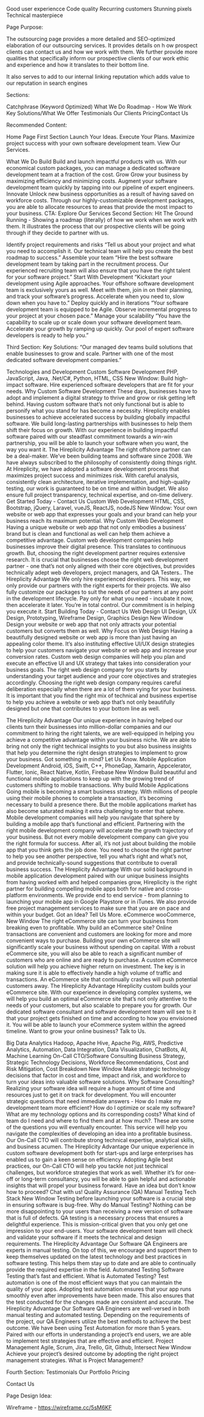 Good user experiencce
Code quality
Recurring customers
Stunning pixels
Technical masterpiece


Page Purpose:

The outsourcing page provides a more detailed and SEO-optimized elaboration of our outsourcing services. It provides details on h
ow prospect clients can contact us and how we work with them. 
We further provide more qualities that specifically inform our prospective clients of our work ethic and experience and how it translates to their bottom line.

It also serves to add to our internal linking reputation which adds value to our reputation in search engines

Sections:


Catchphrase (Keyword Optimized)
What We Do
Roadmap -  How We Work
Key Solutions/What We Offer
Testimonials
Our Clients
PricingContact Us

Recommended Content:

Home Page
First Section
Launch Your Ideas. Execute Your Plans. Maximize project success with your own software development team.
View Our Services.

What We Do
Build
Build and launch impactful products with us. With our economical custom packages, you can manage a dedicated software development team at a fraction of the cost.
Grow
Grow your business by maximizing efficiency and minimizing costs. Augment your software development team quickly by tapping into our pipeline of expert engineers.
Innovate
Unlock new business opportunities as a result of having saved on workforce costs. Through our highly-customizable development packages, you are able to allocate resources to areas that provide the most impact to your business.
CTA: Explore Our Services
Second Section: Hit The Ground Running - Showing a roadmap (literally) of how we work when we work with them. It illustrates the process that our prospective clients will be going through if they decide to partner with us.

Identify project requirements and risks
“Tell us about your project and what you need to accomplish it. Our technical team will help you create the best roadmap to success.”
Assemble your team
“Hire the best software development team by taking part in the recruitment process. Our experienced recruiting team will also ensure that you have the right talent for your software project.”
Start With Development
“Kickstart your development using Agile approaches. Your offshore software development team is exclusively yours as well. Meet with them, join in on their planning, and track your software’s progress. Accelerate when you need to, slow down when you have to.”
Deploy quickly and in iterations
“Your software development team is equipped to be Agile. Observe incremental progress to your project at your chosen pace.”
Manage your scalability
“You have the capability to scale up or scale down your software development team. Accelerate your growth by ramping up quickly. Our pool of expert software developers is ready to help you.”

Third Section: Key Solutions: “Our managed dev teams build solutions that enable businesses to grow and scale. Partner with one of the most dedicated software development companies.”

Technologies and Development
Custom Software Development
PHP, JavaScript, Java, .Net/C#, Python, HTML, CSS
New Window:
Build high-impact software. Hire experienced software developers that are fit for your needs.
Why Custom Software Development
These days, businesses have to adopt and implement a digital strategy to thrive and grow or risk getting left behind.
Having custom software that’s not only functional but is able to personify what you stand for has become a necessity.
Hireplicity enables businesses to achieve accelerated success by building globally impactful software.
We build long-lasting partnerships with businesses to help them shift their focus on growth. With our experience in building impactful software paired with our steadfast commitment towards a win-win partnership, you will be able to launch your software when you want, the way you want it. 
The Hireplicity Advantage
The right offshore partner can be a deal-maker. We’ve been building teams and software since 2008. We have always subscribed to the philosophy of consistently doing things right.
At Hireplicity, we have adopted a software development process that maximizes project success and minimizes risk. With careful analysis, consistently clean architecture, iterative implementation, and high-quality testing, our work is guaranteed to be on time and within budget. We also ensure full project transparency, technical expertise, and on-time delivery. 
Get Started Today - Contact Us
Custom Web Development
HTML, CSS, Bootstrap, jQuery, Laravel, vueJS, ReactJS, nodeJS
New Window:
Your own website or web app that expresses your goals and your brand can help your business reach its maximum potential.
Why Custom Web Development
Having a unique website or web app that not only embodies a business’ brand but is clean and functional as well can help them achieve a competitive advantage. 
Custom web development companies help businesses improve their digital presence. This translates to continuous growth. But, choosing the right development partner requires extensive research. It is crucial that businesses choose the right web development partner - one that’s not only aligned with their core objectives, but provides technically adept web developers, project managers, and QA Testers..
The Hireplicity Advantage
We only hire experienced developers. This way, we only provide our partners with the right experts for their projects.
We also fully customize our packages to suit the needs of our partners at any point in the development lifecycle. Pay only for what you need - incubate it now, then accelerate it later. You’re in total control. Our commitment is in helping you execute it.
Start Building Today - Contact Us
Web Design
UI Design, UX Design, Prototyping, Wireframe Design, Graphics Design
New Window
Design your website or web app that not only attracts your potential customers but converts them as well.
Why Focus on Web Design
Having a beautifully designed website or web app is more than just having an appealing color theme. It’s also instituting effective UI/UX design strategies to help your customers navigate your website or web app and increase your conversion rates.
Custom web design companies will help you plan and execute an effective UI and UX strategy that takes into consideration your business goals. The right web design company for you starts by understanding your target audience and your core objectives and strategies accordingly. 
Choosing the right web design company requires careful deliberation especially when there are a lot of them vying for your business. It is important that you find the right mix of technical and business expertise to help you achieve a website or web app that’s not only beautifully designed but one that contributes to your bottom line as well. 
 
The Hireplicity Advantage
Our unique experience in having helped our clients turn their businesses into million-dollar companies and our commitment to hiring the right talents, we are well-equipped in helping you achieve a competitive advantage within your business niche.
We are able to bring not only the right technical insights to you but also business insights that help you determine the right design strategies to implement to grow your business.
Got something in mind? Let Us Know.
Mobile Application Development
Android, iOS, Swift, C++, PhoneGap, Xamarin, Appcelerator, Flutter, Ionic, React Native, Kotlin, Firebase
New Window
Build beautiful and functional mobile applications to keep up with the growing trend of customers shifting to mobile transactions.
Why build Mobile Applications
Going mobile is becoming a smart business strategy. With millions of people using their mobile phones to complete a transaction, it’s becoming necessary to build a presence there. But the mobile applications market has also become saturated making it extra challenging to enter that sphere.
Mobile development companies will help you navigate that sphere by building a mobile app that’s functional and efficient. Partnering with the right mobile development company will accelerate the growth trajectory of your business.
But not every mobile development company can give you the right formula for success. After all, it’s not just about building the mobile app that you think gets the job done. You need to choose the right partner to help you see another perspective, tell you what’s right and what’s not, and provide technically-sound suggestions that contribute to overall business success.
The Hireplicity Advantage
With our solid background in mobile application development paired with our unique business insights from having worked with and helped companies grow, Hireplicity is the right partner for building compelling mobile apps both for native and cross-platform environments.
We provide end to end service - from planning to launching your mobile app in Google Playstore or in iTunes. We also provide free project management services to make sure that you are on pace and within your budget. 
Got an Idea? Tell Us More.
eCommerce
wooCommerce,
New Window
The right eCommerce site can turn your business from breaking even to profitable.
Why build an eCommerce site?
Online transactions are convenient and customers are looking for more and more convenient ways to purchase. Building your own eCommerce site will significantly scale your business without spending on capital. With a robust eCommerce site, you will also be able to reach a significant number of customers who are online and are ready to purchase. 
A custom eCommerce solution will help you achieve higher return on investment. The key is in making sure it is able to effectively handle a high volume of traffic and transactions. An eCommerce site that continually crashes will push potential customers away.
The Hireplicity Advantage
Hireplicity custom builds your eCommerce site. With our experience in developing complex systems, we will help you build an optimal eCommerce site that’s not only attentive to the needs of your customers, but also scalable to prepare you for growth.
Our dedicated software consultant and software development team will see to it that your project gets finished on time and according to how you envisioned it. You will be able to launch your eCommerce system within the agreed timeline.
Want to grow your online business? Talk to Us.


Big Data Analytics
Hadoop, Apache Hive, Apache Pig, AWS, Predictive Analytics, Automation, Data Integration, Data Visualization, ChatBots, AI, Machine Learning
On-Call CTO/Software Consulting
Business Strategy, Strategic Technology Decisions, Workforce Recommendations, Cost and Risk Mitigation, Cost Breakdown
New Window
Make strategic technology decisions that factor in cost and time, impact and risk, and workforce to turn your ideas into valuable software solutions.
Why Software Consulting?
Realizing your software idea will require a huge amount of time and resources just to get it on track for development. You will encounter strategic questions that need immediate answers - How do I make my development team more efficient? How do I optimize or scale my software? What are my technology options and its corresponding costs? What kind of team do I need and where to find them and at how much?. 
These are some of the questions you will eventually encounter. This service will help you navigate the complexities of developing an idea into a profitable business. Our On-Call CTO will contribute strong technical expertise, analytical skills, and business acumen.
The Hireplicity Advantage
Our unique experience in custom software development both for start-ups and large enterprises has enabled us to gain a keen sense on efficiency. Adopting Agile best practices, our On-Call CTO will help you tackle not just technical challenges, but workforce strategies that work as well. Whether it’s for one-off or long-term consultancy, you will be able to gain helpful and actionable insights that will propel your business forward.
Have an idea but don’t know how to proceed? Chat with us!
Quality Assurance (QA)
Manual Testing
Tech Stack
New Window
Testing before launching your software is a crucial step in ensuring software is bug-free.
Why do Manual Testing?
Nothing can be more disappointing to your users than receiving a new version of software that is full of defects. QA testing is a necessary process that ensures a delightful experience.
This is mission-critical given that you only get one impression to your end-users. Your software development team will check and validate your software if it meets the technical and design requirements.
The Hireplicity Advantage
Our Software QA Engineers are experts in manual testing. On top of this, we encourage and support them to keep themselves updated on the latest technology and best practices in software testing. This helps them stay up to date and are able to continually provide the required expertise in the field. 
Automated Testing
Software Testing that’s fast and efficient.
What is Automated Testing?
Test automation is one of the most efficient ways that you can maintain the quality of your apps. Adopting test automation ensures that your app runs smoothly even after improvements have been made. This also ensures that the test conducted for the changes made are consistent and accurate.
The Hireplicity Advantage
Our Software QA Engineers are well-versed in both manual testing and automated testing. Depending on the requirements of the project, our QA Engineers utilize the best methods to achieve the best outcome. 
We have been using Test Automation for more than 5 years. Paired with our efforts in understanding a project’s end users, we are able to implement test strategies that are effective and efficient.
Project Management
Agile, Scrum, Jira, Trello, Git, Github, Intersect
New Window
Achieve your project’s desired outcome by adopting the right project management strategies.
What is Project Management?



Fourth Section: Testimonials
Our Portfolio
Pricing


Contact Us

Page Design Idea:

Wireframe - https://wireframe.cc/5sM6KF



